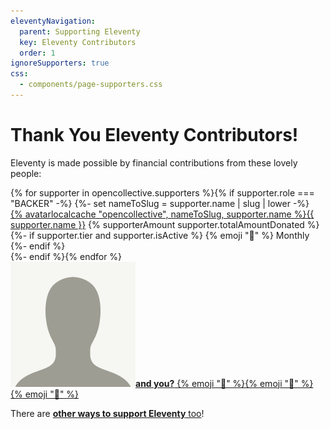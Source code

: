```yaml
---
eleventyNavigation:
  parent: Supporting Eleventy
  key: Eleventy Contributors
  order: 1
ignoreSupporters: true
css:
  - components/page-supporters.css
---
```

# Thank You Eleventy Contributors!

Eleventy is made possible by financial contributions from these lovely people:

<div class="facepile supporters-facepile lo">
{% for supporter in opencollective.supporters %}{% if supporter.role === "BACKER" -%}
{%- set nameToSlug = supporter.name | slug | lower -%}
  <div class="lo-c">
    <a href="{{ supporter.website or supporter.profile }}" class="elv-externalexempt supporters-link" rel="nofollow">{% avatarlocalcache "opencollective", nameToSlug, supporter.name %}{{ supporter.name }}</a>
    <span class="lo lo-inline">
        <span class="lo-c lo-nocontentwrap supporters-hearts">{% supporterAmount supporter.totalAmountDonated %}</span>
        {%- if supporter.tier and supporter.isActive %}
        <span class="lo-c supporters-tier">{% emoji "📅" %} Monthly</span>
        {%- endif %}
    </span>
  </div>
{%- endif %}{% endfor %}
  <div class="lo-c"><a href="https://opencollective.com/11ty"><img src="/img/default-avatar.png" alt="Default Avatar Image" loading="lazy" class="avatar"><strong>and you?</strong> {% emoji "🎁" %}{% emoji "🎁" %}{% emoji "🎁" %}</a></div>
</div>

There are <a href="/docs/how-to-support/"><strong>other ways to support Eleventy</strong> too</a>!
